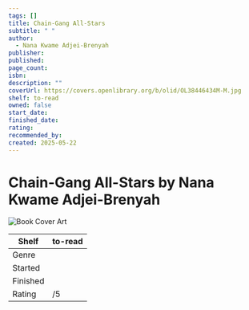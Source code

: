 ```yaml
---
tags: []
title: Chain-Gang All-Stars
subtitle: " "
author:
  - Nana Kwame Adjei-Brenyah
publisher: 
published: 
page_count: 
isbn: 
description: ""
coverUrl: https://covers.openlibrary.org/b/olid/OL38446434M-M.jpg
shelf: to-read
owned: false
start_date: 
finished_date: 
rating: 
recommended_by: 
created: 2025-05-22
---
```


# Chain-Gang All-Stars by Nana Kwame Adjei-Brenyah

![Book Cover Art](https://covers.openlibrary.org/b/olid/OL38446434M-M.jpg)

| Shelf | to-read |
| --- | --- |
| Genre |  |
| Started |  |
| Finished |  |
| Rating | /5 |

